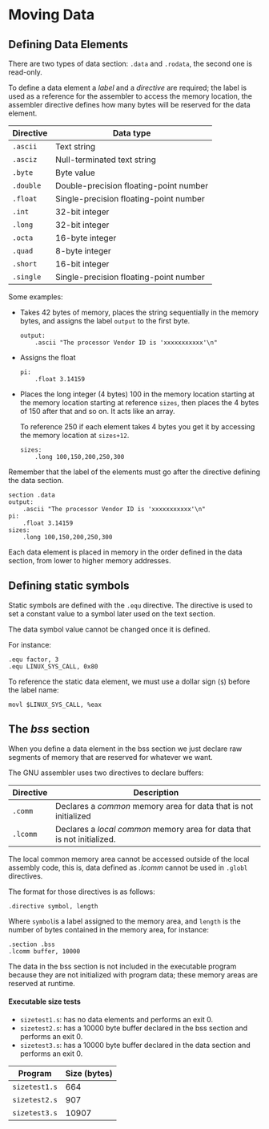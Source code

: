 # Moving Data

## Defining Data Elements

There are two types of data section: ```.data``` and ```.rodata```, the second
one is read-only.

To define a data element a *label* and a *directive* are required; the
label is used as a reference for the assembler to access the memory location,
the assembler directive defines how many bytes will be reserved for the data
element.

| Directive   | Data type                              |
|-------------|----------------------------------------|
|```.ascii``` | Text string                            |
|```.asciz``` | Null-terminated text string            |
|```.byte```  | Byte value                             |
|```.double```| Double-precision floating-point number |
|```.float``` | Single-precision floating-point number |
|```.int```   | 32-bit integer                         |
|```.long```  | 32-bit integer                         |
|```.octa```  | 16-byte integer                        |
|```.quad```  | 8-byte integer                         |
|```.short``` | 16-bit integer                         |
|```.single```| Single-precision floating-point number |

Some examples:

* Takes 42 bytes of memory, places the string sequentially in the memory bytes,
  and assigns the label ```output``` to the first byte.

  ```
  output:
      .ascii "The processor Vendor ID is 'xxxxxxxxxxx'\n"
  ```

* Assigns the float

  ```
  pi:
      .float 3.14159
  ```

* Places the long integer (4 bytes) 100 in the memory location starting at
  the memory location starting at reference ```sizes```, then places the 4
  bytes of 150 after that and so on. It acts like an array.
  
  To reference 250 if each element takes 4 bytes you get it by accessing the
  memory location at ```sizes+12```.

  ```
  sizes:
      .long 100,150,200,250,300
  ```

Remember that the label of the elements must go after the directive defining
the data section.

```
section .data
output:
    .ascii "The processor Vendor ID is 'xxxxxxxxxxx'\n"
pi:
    .float 3.14159
sizes:
    .long 100,150,200,250,300
```

Each data element is placed in memory in the order defined in the data section,
from lower to higher memory addresses.

## Defining static symbols

Static symbols are defined with the ```.equ``` directive. The directive is used
to set a constant value to a symbol later used on the text section.

The data symbol value cannot be changed once it is defined.

For instance:

```
.equ factor, 3
.equ LINUX_SYS_CALL, 0x80
```

To reference the static data element, we must use a dollar sign (```$```)
before the label name:

```
movl $LINUX_SYS_CALL, %eax
```

## The *bss* section

When you define a data element in the bss section we just declare raw segments
of memory that are reserved for whatever we want.

The GNU assembler uses two directives to declare buffers:

| Directive   | Description |
|-------------|-------------|
|```.comm```  | Declares a *common* memory area for data that is not initialized |
|```.lcomm``` | Declares a *local common* memory area for data that is not initialized. |

The local common memory area cannot be accessed outside of the local assembly
code, this is, data defined as *.lcomm* cannot be used in ```.globl```
directives.

The format for those directives is as follows:

```.directive symbol, length```

Where ```symbol```is a label assigned to the memory area, and ```length``` is
the number of bytes contained in the memory area, for instance:

```
.section .bss
.lcomm buffer, 10000
```

The data in the bss section is not included in the executable program
because they are not initialized with program data; these memory areas are
reserved at runtime.

#### Executable size tests

* ```sizetest1.s```: has no data elements and performs an exit 0.
* ```sizetest2.s```: has a 10000 byte buffer declared in the bss section
  and performs an exit 0.
* ```sizetest3.s```: has a 10000 byte buffer declared in the data section
  and performs an exit 0.

| Program          | Size (bytes) |
|------------------|--------------|
| ```sizetest1.s```| 664          |
| ```sizetest2.s```| 907          |
| ```sizetest3.s```| 10907        |

